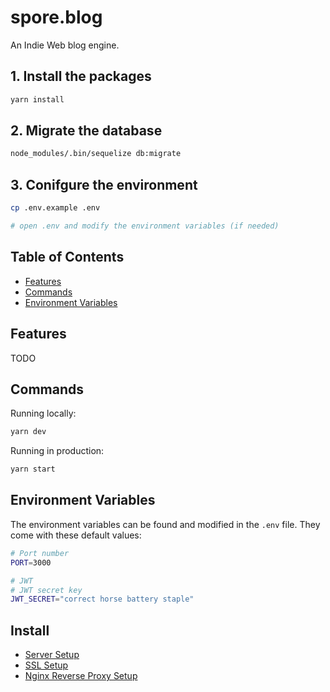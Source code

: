 # spore.blog

An Indie Web blog engine.

## 1. Install the packages

```bash
yarn install
```

## 2. Migrate the database

```bash
node_modules/.bin/sequelize db:migrate
```

## 3. Conifgure the environment

```bash
cp .env.example .env

# open .env and modify the environment variables (if needed)
```

## Table of Contents

- [Features](#features)
- [Commands](#commands)
- [Environment Variables](#environment-variables)

## Features

TODO

## Commands

Running locally:

```bash
yarn dev
```

Running in production:

```bash
yarn start
```

## Environment Variables

The environment variables can be found and modified in the `.env` file. They come with these default values:

```bash
# Port number
PORT=3000

# JWT
# JWT secret key
JWT_SECRET="correct horse battery staple"
```

## Install 

- [Server Setup](https://www.learnwithjason.dev/blog/deploy-nodejs-ssl-digitalocean)
- [SSL Setup](https://www.digitalocean.com/community/tutorials/how-to-secure-nginx-with-let-s-encrypt-on-ubuntu-20-04)
- [Nginx Reverse Proxy Setup](https://engineerworkshop.com/blog/setup-an-nginx-reverse-proxy-on-a-raspberry-pi-or-any-other-debian-os/)
